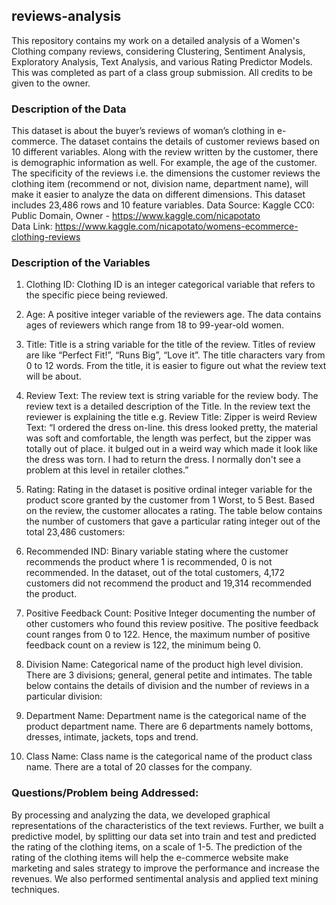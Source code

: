 ## reviews-analysis
This repository contains my work on a detailed analysis of a Women's Clothing company reviews, considering Clustering, Sentiment Analysis, Exploratory Analysis, Text Analysis, and various Rating Predictor Models. This was completed as part of a class group submission. All credits to be given to the owner.

### Description of the Data
This dataset is about the buyer’s reviews of woman’s clothing in e-commerce. The dataset contains the details of customer reviews based on 10 different variables. Along with the review written by the customer, there is demographic information as well. For example, the age of the customer. The specificity of the reviews i.e. the dimensions the customer reviews the clothing item (recommend or not, division name, department name), will make it easier to analyze the data on different dimensions.
This dataset includes 23,486 rows and 10 feature variables.
Data Source: Kaggle CC0: Public Domain, Owner - https://www.kaggle.com/nicapotato  
Data Link: https://www.kaggle.com/nicapotato/womens-ecommerce-clothing-reviews

### Description of the Variables
1.	Clothing ID: 
Clothing ID is an integer categorical variable that refers to the specific piece being reviewed. 

2.	Age: 
A positive integer variable of the reviewers age. The data contains ages of reviewers which range from 18 to 99-year-old women.

3.	Title: 
Title is a string variable for the title of the review. Titles of review are like “Perfect Fit!”, “Runs Big”, “Love it”. The title characters vary from 0 to 12 words. From the title, it is easier to figure out what the review text will be about.

4.	Review Text: 
The review text is string variable for the review body. The review text is a detailed description of the Title. In the review text the reviewer is explaining the title e.g. 
Review Title: Zipper is weird
Review Text: “I ordered the dress on-line. this dress looked pretty, the material was soft and comfortable, the length was perfect, but the zipper was totally out of place. it bulged out in a weird way which made it look like the dress was torn. I had to return the dress. I normally don't see a problem at this level in retailer clothes.”

5.	Rating: 
Rating in the dataset is positive ordinal integer variable for the product score granted by the customer from 1 Worst, to 5 Best. Based on the review, the customer allocates a rating. The table below contains the number of customers that gave a particular rating integer out of the total 23,486 customers:
 
6.	Recommended IND: 
Binary variable stating where the customer recommends the product where 1 is recommended, 0 is not recommended. In the dataset, out of the total customers, 4,172 customers did not recommend the product and 19,314 recommended the product.

7.	Positive Feedback Count: 
Positive Integer documenting the number of other customers who found this review positive. The positive feedback count ranges from 0 to 122. Hence, the maximum number of positive feedback count on a review is 122, the minimum being 0.

8.	Division Name: 
Categorical name of the product high level division. There are 3 divisions; general, general petite and intimates. The table below contains the details of division and the number of reviews in a particular division:

9.	Department Name: 
Department name is the categorical name of the product department name. There are 6 departments namely bottoms, dresses, intimate, jackets, tops and trend. 
 
10.	Class Name:
Class name is the categorical name of the product class name. There are a total of 20 classes for the company.

### Questions/Problem being Addressed:
By processing and analyzing the data, we developed graphical representations of the characteristics of the text reviews. Further, we built a predictive model, by splitting our data set into train and test and predicted the rating of the clothing items, on a scale of 1-5. The prediction of the rating of the clothing items will help the e-commerce website make marketing and sales strategy to improve the performance and increase the revenues. We also performed sentimental analysis and applied text mining techniques.
